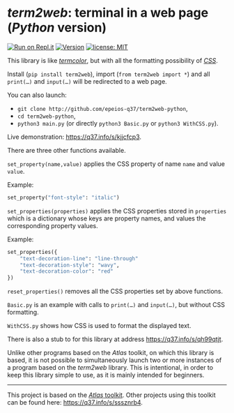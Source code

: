 # *term2web*: terminal in a web page (*Python* version)

[![Run on Repl.it](https://repl.it/badge/github/epeios-q37/tortoise-python)](https://q37.info/s/kjjcfcp3) [![Version](https://img.shields.io/pypi/v/term2web?color=90b4ed&label=PyPi)](https://q37.info/s/c7pnhdm7) <!--[![Stars](https://img.shields.io/github/stars/epeios-q37/term2web-python.svg?style=social)](https://github.com/epeios-q37/term2web-python)-->[![license: MIT](https://img.shields.io/github/license/epeios-q37/term2web-python)](https://github.com/epeios-q37/term2web-python/blob/master/LICENSE)

This library is like [*termcolor*](https://pypi.org/project/termcolor/), but with all the formatting possibility of [*CSS*](https://en.wikipedia.org/wiki/Cascading_Style_Sheets).

Install (`pip install term2web`), import (`from term2web import *`) and all `print(…)` and `input(…)` will be redirected to a web page.

You can also launch:
- `git clone http://github.com/epeios-q37/term2web-python`,
- `cd term2web-python`,
- `python3 main.py` (or directly `python3 Basic.py` or `python3 WithCSS.py`).

Live demonstration: https://q37.info/s/kjjcfcp3.

There are three other functions available.

`set_property(name,value)` applies the CSS property of name `name` and value `value`.

Example:

```python
set_property("font-style": "italic")
```

`set_properties(properties)` applies the CSS properties stored in `properties` which is a dictionary whose keys are property names, and values the corresponding property values.

Example:

```python
set_properties({
    "text-decoration-line": "line-through"
    "text-decoration-style": "wavy",
    "text-decoration-color": "red"
})
```

`reset_properties()` removes all the CSS properties set by above functions.

`Basic.py` is an example with calls to `print(…)` and `input(…)`, but without CSS formatting.

`WithCSS.py` shows how CSS is used to format the displayed text.

There is also a stub to for this library at address <https://q37.info/s/qh99qtjt>.

Unlike other programs based on the *Atlas* toolkit, on which this library is based, it is not possible to simultaneously launch two or more instances of a program based on the *term2web* library. This is intentional, in order to keep this library simple to use, as it is mainly intended for beginners.

---

This project is based on the [*Atlas* toolkit](https://atlastk.org). Other projects using this toolkit can be found here: <https://q37.info/s/sssznrb4>.
